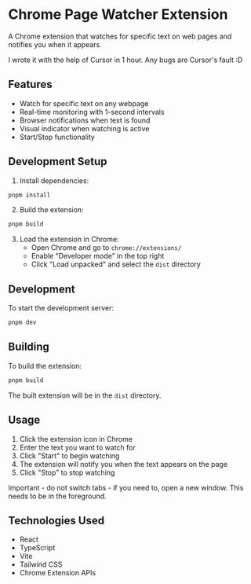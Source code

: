 # Chrome Page Watcher Extension

A Chrome extension that watches for specific text on web pages and notifies you when it appears.

I wrote it with the help of Cursor in 1 hour. Any bugs are Cursor's fault :D

## Features

- Watch for specific text on any webpage
- Real-time monitoring with 1-second intervals
- Browser notifications when text is found
- Visual indicator when watching is active
- Start/Stop functionality

## Development Setup

1. Install dependencies:
```bash
pnpm install
```

2. Build the extension:
```bash
pnpm build
```

3. Load the extension in Chrome:
   - Open Chrome and go to `chrome://extensions/`
   - Enable "Developer mode" in the top right
   - Click "Load unpacked" and select the `dist` directory

## Development

To start the development server:
```bash
pnpm dev
```

## Building

To build the extension:
```bash
pnpm build
```

The built extension will be in the `dist` directory.

## Usage

1. Click the extension icon in Chrome
2. Enter the text you want to watch for
3. Click "Start" to begin watching
4. The extension will notify you when the text appears on the page
5. Click "Stop" to stop watching

Important - do not switch tabs - if you need to, open a new window. This needs to be in the foreground.

## Technologies Used

- React
- TypeScript
- Vite
- Tailwind CSS
- Chrome Extension APIs 